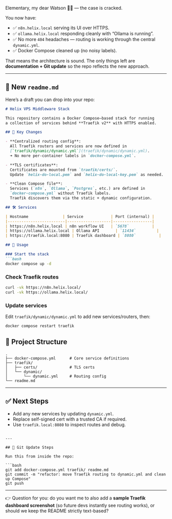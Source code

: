 Elementary, my dear Watson 🕵️‍♂️ — the case is cracked.

You now have:

* ✅ `n8n.helix.local` serving its UI over HTTPS.
* ✅ `ollama.helix.local` responding cleanly with “Ollama is running”.
* ✅ No more `404` headaches — routing is working through the central `dynamic.yml`.
* ✅ Docker Compose cleaned up (no noisy labels).

That means the architecture is sound. The only things left are **documentation + Git update** so the repo reflects the new approach.

---

## 📄 New `readme.md`

Here’s a draft you can drop into your repo:

````markdown
# Helix VPS Middleware Stack

This repository contains a Docker Compose–based stack for running
a collection of services behind **Traefik v2** with HTTPS enabled.

## 🔑 Key Changes

- **Centralized routing config**:  
  All Traefik routers and services are now defined in
  [`traefik/dynamic/dynamic.yml`](traefik/dynamic/dynamic.yml).  
  ➜ No more per-container labels in `docker-compose.yml`.

- **TLS certificates**:  
  Certificates are mounted from `traefik/certs/`.  
  Update `helix-do-local.pem` and `helix-do-local-key.pem` as needed.

- **Clean Compose file**:  
  Services (`n8n`, `Ollama`, `Postgres`, etc.) are defined in
  `docker-compose.yml` without Traefik labels.  
  Traefik discovers them via the static + dynamic configuration.

## 🛠️ Services

| Hostname               | Service            | Port (internal) |
|-------------------------|-------------------|-----------------|
| https://n8n.helix.local | n8n workflow UI   | `5678`          |
| https://ollama.helix.local | Ollama API       | `11434`         |
| https://traefik.local:8080 | Traefik dashboard | `8080`          |

## 🚀 Usage

### Start the stack
```bash
docker compose up -d
````

### Check Traefik routes

```bash
curl -vk https://n8n.helix.local/
curl -vk https://ollama.helix.local/
```

### Update services

Edit `traefik/dynamic/dynamic.yml` to add new services/routers, then:

```bash
docker compose restart traefik
```

## 📂 Project Structure

```
.
├── docker-compose.yml      # Core service definitions
├── traefik/
│   ├── certs/              # TLS certs
│   └── dynamic/
│       └── dynamic.yml     # Routing config
└── readme.md
```

---

## ✅ Next Steps

* Add any new services by updating `dynamic.yml`.
* Replace self-signed cert with a trusted CA if required.
* Use `traefik.local:8080` to inspect routes and debug.

````

---

## 📌 Git Update Steps

Run this from inside the repo:

```bash
git add docker-compose.yml traefik/ readme.md
git commit -m "refactor: move Traefik routing to dynamic.yml and clean up Compose"
git push
````

---

👉 Question for you: do you want me to also add a **sample Traefik dashboard screenshot** (so future devs instantly see routing works), or should we keep the README strictly text-based?
